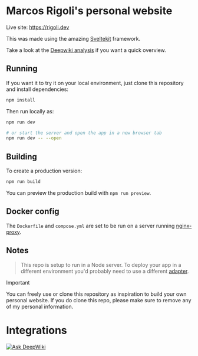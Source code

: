 # Marcos Rigoli's personal website

Live site: https://rigoli.dev

This was made using the amazing [Sveltekit](https://svelte.dev/docs/kit/) framework.

Take a look at the [Deepwiki analysis](https://deepwiki.com/rijuma/rigoli.dev) if you want a quick overview.

## Running

If you want it to try it on your local environment, just clone this repository and install dependencies:

```bash
npm install
```

Then run locally as:

```bash
npm run dev

# or start the server and open the app in a new browser tab
npm run dev -- --open
```

## Building

To create a production version:

```bash
npm run build
```

You can preview the production build with `npm run preview`.

## Docker config

The `Dockerfile` and `compose.yml` are set to be run on a server running [nginx-proxy](https://github.com/nginx-proxy/nginx-proxy).

## Notes

> This repo is setup to run in a Node server. To deploy your app in a different environment you'd probably need to use a different [adapter](https://svelte.dev/docs/kit/adapters).

> [!IMPORTANT]
> You can freely use or clone this repository as inspiration to build your own personal website. If you do clone this repo, please make sure to remove any of my personal information.

# Integrations

[![Ask DeepWiki](https://deepwiki.com/badge.svg)](https://deepwiki.com/rijuma/rigoli.dev)
